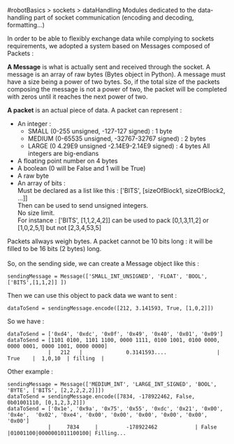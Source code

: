 #robotBasics > sockets > dataHandling
Modules dedicated to the data-handling part of socket communication (encoding and decoding, formatting...)<br />

In order to be able to flexibly exchange data while complying to sockets requirements, we adopted a system based on Messages composed of Packets :<br />

**A Message** is what is actually sent and received through the socket.
A message is an array of raw bytes (Bytes object in Python). A message must have a size being a power of two bytes.
So, if the total size of the packets composing the message is not a power of two, the packet will be completed with zeros until it reaches the next power of two.


**A packet** is an actual piece of data.
A packet can represent :
- An integer :
	- SMALL (0-255 unsigned, -127-127 signed) : 1 byte
	- MEDIUM (0-65535 unsigned, -32767-32767 signed) : 2 bytes
	- LARGE (0 4.29E9 unsigned -2.14E9-2.14E9 signed) : 4 bytes
	All integers are big-endians
- A floating point number on 4 bytes
- A boolean (0 will be False and 1 will be True)
- A raw byte
- An array of bits :<br />
	Must be declared as a list like this : ['BITS', [sizeOfBlock1, sizeOfBlock2, ...]]<br />
	Then can be used to send unsigned integers.<br />
	No size limit.<br />
	For instance : ['BITS', [1,1,2,4,2]] can be used to pack [0,1,3,11,2] or [1,0,2,5,1] but not [2,3,4,53,5]<br />

Packets allways weigh bytes. A packet cannot be 10 bits long : it will be filled to be 16 bits (2 bytes) long.<br />
<br />
So, on the sending side, we can create a Message object like this :
```
sendingMessage = Message(['SMALL_INT_UNSIGNED', 'FLOAT', 'BOOL', ['BITS',[1,1,2]] ])
```
Then we can use this object to pack data we want to sent :
```
dataToSend = sendingMessage.encode([212, 3.141593, True, [1,0,2]])
```
So we have :
```
dataToSend = ['0xd4', '0xdc', '0x0f', '0x49', '0x40', '0x01', '0x09']
dataToSend = [1101 0100, 1101 1100, 0000 1111, 0100 1001, 0100 0000, 0000 0001, 0000 1001, 0000 0000]
             |   212   |              0.3141593....                |  True    |  1,0,10  | filling  |
```

Other example :
```
sendingMessage = Message(['MEDIUM_INT', 'LARGE_INT_SIGNED', 'BOOL', 'BYTE', ['BITS', [2,2,2,2,2]]])
dataToSend = sendingMessage.encode([7834, -178922462, False, 0b01001110, [0,1,2,3,2]])
dataToSend = ['0x1e', '0x9a', '0x75', '0x55', '0xdc', '0x21', '0x00',  '0x4e',  '0x02', '0xe4', '0x00', '0x00', '0x00', '0x00', '0x00', '0x00']
             |     7834     |         -178922462            | False |01001100|0000001011100100| Filling...
```
